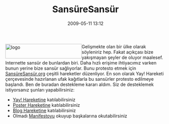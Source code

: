 ﻿---
layout: post
title: Sans&uuml;reSans&uuml;r
date: 2009-05-11 13:12
comments: true
categories: []
---
<img style="border-bottom: 0px; border-left: 0px; display: inline; margin-left: 0px; border-top: 0px; margin-right: 0px; border-right: 0px" title="logo" src="http://onurbaykal.com.tr/wp-content/uploads/2009/05/logo.jpg" border="0" alt="logo" width="240" height="46" align="left" /> Gelişmekte olan bir ülke olarak söyleniriz hep. Fakat açıkçası bize yakışmayan şeyler de oluyor maalesef. Internette sansür de bunlardan biri. Daha hızlı erişime ihtiyacımız varken bunun yerine bize sansür sağlıyorlar. Bunu protesto etmek için <a href="http://sansuresansur.org">SansüreSansür.org</a> çeşitli hareketler düzenliyor. En son olarak Yay! Hareketi çerçevesinde hazırlanan ufak kağıtlarla bu sansürler protesto edilmeye başlandı. Ben de buradan destekleme kararı aldım. Siz de desteklemek istiyorsanız şunları yapabilirsiniz:
<ul>
	<li><a href="http://www.sansuresansur.org/yay-hareketi">Yay! Hareketine</a> katılabilirsiniz</li>
	<li><a href="http://www.sansuresansur.org/poster-hareketi">Poster Hareketine</a> katılabilirsiniz</li>
	<li><a href="http://www.sansuresansur.org/blog-hareketi">Blog Hareketine</a> katılabilirsiniz</li>
	<li>Olmadı <a href="http://www.sansuresansur.org/manifesto/">Manifestoyu</a> okuyup başkalarına okutabilirsiniz</li>
</ul>
